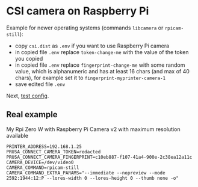 # CSI camera on Raspberry Pi

Example for newer operating systems (commands `libcamera` or `rpicam-still`):

- copy `csi.dist` as `.env` if you want to use Raspberry Pi camera
- in copied file `.env` replace `token-change-me` with the value of the token
  you copied
- in copied file `.env` replace `fingerprint-change-me` with some random value,
  which is alphanumeric and has at least 16 chars (and max of 40 chars),
  for example set it to `fingerprint-myprinter-camera-1`
- save edited file `.env`

Next, [test config](./test.config.md).

## Real example

My Rpi Zero W with Raspberry Pi Camera v2 with maximum resolution available

<!-- markdownlint-disable line_length -->
```shell
PRINTER_ADDRESS=192.168.1.25
PRUSA_CONNECT_CAMERA_TOKEN=redacted
PRUSA_CONNECT_CAMERA_FINGERPRINT=c10eb887-f107-41a4-900e-2c38ea12a11c
CAMERA_DEVICE=/dev/video0
CAMERA_COMMAND=rpicam-still
CAMERA_COMMAND_EXTRA_PARAMS="--immediate --nopreview --mode 2592:1944:12:P --lores-width 0 --lores-height 0 --thumb none -o"
```
<!-- markdownlint-enable line_length -->
